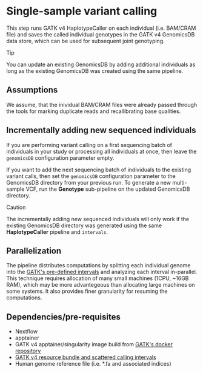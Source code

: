 # Single-sample variant calling

This step runs GATK v4 HaplotypeCaller on each individual (i.e. BAM/CRAM file) and saves the called individual genotypes in the GATK v4 GenomicsDB data store, which can be used for subsequent joint genotyping.

> [!TIP]
> You can update an existing GenomicsDB by adding additional individuals as long as the existing GenomicsDB was created using the same pipeline.

## Assumptions

We assume, that the inividual BAM/CRAM files were already passed through the tools for marking duplicate reads and recallibrating base qualities.

## Incrementally adding new sequenced individuals

If you are performing variant calling on a first sequencing batch of individuals in your study or processing all individuals at once, then leave the ```genomicsDB``` configuration parameter empty.

If you want to add the next sequencing batch of individuals to the existing variant calls, then set the ```genomicsDB``` configuration parameter to the GenomicsDB directory from your previous run. To generate a new multi-sample VCF, run the **Genotype** sub-pipeline on the updated GenomicsDB directory.

> [!CAUTION]
> The incrementally adding new sequenced individuals will only work if the existing GenomicsDB directory was generated using the same **HaplotypeCaller** pipeline and ```intervals```. 

## Parallelization

The pipeline distributes computations by splitting each individual genome into the [GATK's pre-defined intervals](https://gatk.broadinstitute.org/hc/en-us/articles/360035531852-Intervals-and-interval-lists) and analyzing each interval in-parallel. This technique requires allocation of many small machines (1CPU, ~16GB RAM), which may be more advantegeous than allocating large machines on some systems. It also provides finer granularity for resuming the computations. 

## Dependencies/pre-requisites
* Nextflow
* apptainer
* GATK v4 apptainer/singularity image build from [GATK's docker repository](https://hub.docker.com/r/broadinstitute/gatk/) 
* [GATK v4 resource bundle and scattered calling intervals](https://gatk.broadinstitute.org/hc/en-us/articles/360035890811-Resource-bundle)
* Human genome reference file (i.e. *.fa and associated indices)
